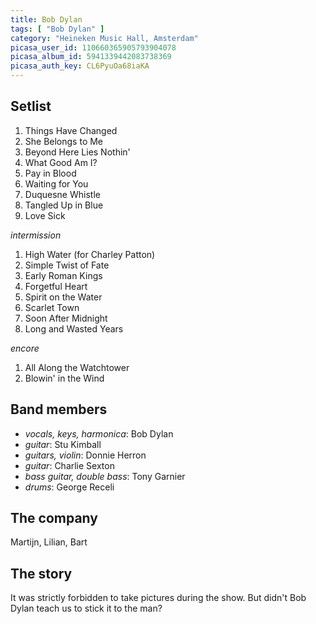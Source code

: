 ```yaml
---
title: Bob Dylan
tags: [ "Bob Dylan" ]
category: "Heineken Music Hall, Amsterdam"
picasa_user_id: 110660365905793904078
picasa_album_id: 5941339442083738369
picasa_auth_key: CL6PyuOa68iaKA
---
```

Setlist
-------
1. Things Have Changed
1. She Belongs to Me
1. Beyond Here Lies Nothin'
1. What Good Am I?
1. Pay in Blood
1. Waiting for You
1. Duquesne Whistle
1. Tangled Up in Blue
1. Love Sick

_intermission_

1. High Water (for Charley Patton)
1. Simple Twist of Fate
1. Early Roman Kings
1. Forgetful Heart
1. Spirit on the Water
1. Scarlet Town
1. Soon After Midnight
1. Long and Wasted Years

_encore_

1. All Along the Watchtower
1. Blowin' in the Wind

Band members
------------
* _vocals, keys, harmonica_: Bob Dylan
* _guitar_: Stu Kimball
* _guitars, violin_: Donnie Herron
* _guitar_: Charlie Sexton
* _bass guitar, double bass_: Tony Garnier
* _drums_: George Receli

The company
-----------
Martijn, Lilian, Bart

The story
---------
It was strictly forbidden to take pictures during the show. But didn't Bob Dylan teach us to stick it to the man?
